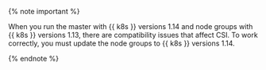 {% note important %}

When you run the master with {{ k8s }} versions 1.14 and node groups with {{ k8s }} versions 1.13, there are compatibility issues that affect CSI. To work correctly, you must update the node groups to {{ k8s }} versions 1.14.

{% endnote %}
